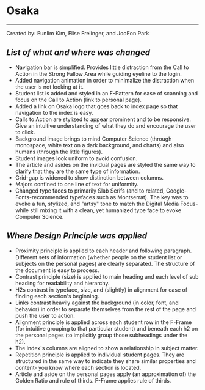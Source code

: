 # **Osaka**

-------------------
Created by: Eunlim Kim, Elise Frelinger, and JooEon Park

## *List of what and where was changed*
 + Navigation bar is simplified. Provides little distraction from the Call to Action in the Strong Fallow Area while guiding eyeline to the login.
 + Added navigation animation in order to minimalize the distraction when the user is not looking at it.
 + Student list is added and styled in an F-Pattern for ease of scanning and focus on the Call to Action (link to personal page).
 + Added a link on Osaka logo that goes back to index page so that navigation to the index is easy.
 + Calls to Action are stylized to appear prominent and to be responsive. Give an intuitive understanding of what they do and encourage the user to click.
 + Background image brings to mind Computer Science (through monospace, white text on a dark background, and charts) and also humans (through the little figures).
 + Student images look uniform to avoid confusion.
 + The article and asides on the invidual pages are styled the same way to clarify that they are the same type of information.
 + Grid-gap is widened to show distinction between columns.
 + Majors confined to one line of text for uniformity.
 + Changed type faces to primarily Slab Serifs (and to related, Google-Fonts-recommended typefaces such as Montserrat). The key
 was to evoke a fun, stylized, and "artsy" tone to match the Digital Media Focus- while still mixing it with a clean, yet humanized type face to evoke Computer Science.

## *Where Design Principle was applied*
 + Proximity principle is applied to each header and following paragraph. Different sets of information (whether people on the student list or subjects on the personal pages) are clearly separated. The structure of the document is easy to process.
 + Contrast principle (size) is applied to main heading and each level of sub heading for readability and hierarchy. 
 + H2s contrast in typeface, size, and (slightly) in alignment for ease of finding each section's beginning.
 + Links contrast heavily against the background (in color, font, and behavior) in order to separate themselves from the rest of the page and push the user to action.
 + Alignment principle is applied across each student row in the F-Frame (for intuitive grouping to that particular student) and beneath each h2 on the personal pages (to implicitly group those subheadings under the h2).
 + The index's columns are aligned to show a relationship in subject matter.
 + Repetition principle is applied to individual student pages. They are structured in the same way to indicate they share similar properties and content- you know where each section is located.
 + Article and aside on the personal pages apply (an approximation of) the Golden Ratio and rule of thirds. F-Frame applies rule of thirds.

